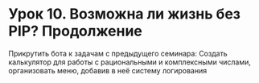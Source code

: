 # Урок 10. Возможна ли жизнь без PIP? Продолжение
Прикрутить бота к задачам с предыдущего семинара:
Создать калькулятор для работы с рациональными и комплексными числами, организовать меню, добавив в неё систему логирования
